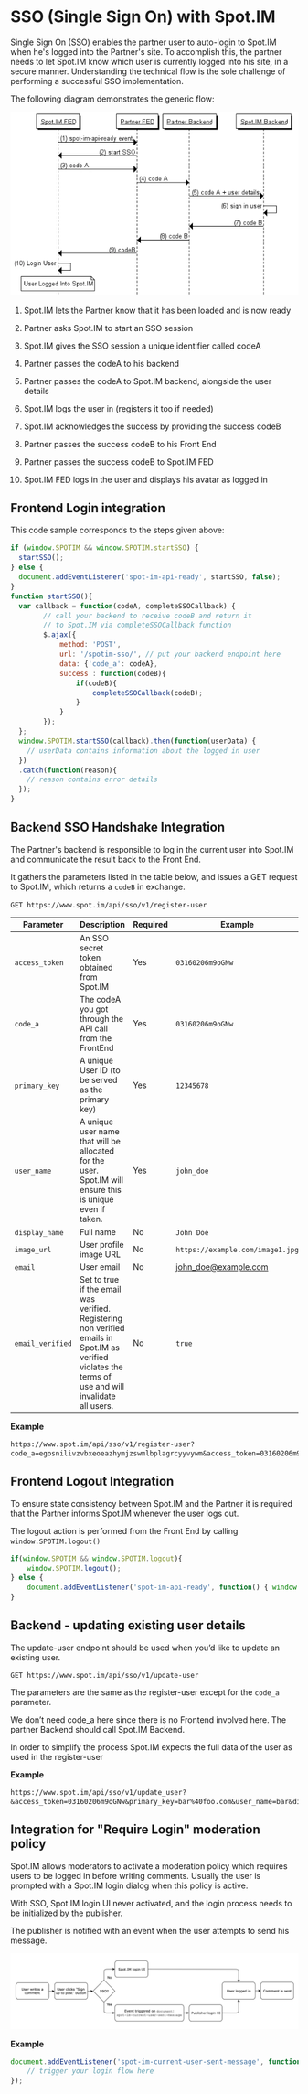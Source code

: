 
# SSO (Single Sign On) with Spot.IM


Single Sign On (SSO) enables the partner user to auto-login to Spot.IM when he's logged into the Partner's site.
To accomplish this, the partner needs to let Spot.IM know which user is currently logged into his site, in a secure manner.
Understanding the technical flow is the sole challenge of performing a successful SSO implementation.

The following diagram demonstrates the generic flow:

![SSO Flow](flow.webp)

1. Spot.IM lets the Partner know that it has been loaded and is now ready

2. Partner asks Spot.IM to start an SSO session

3. Spot.IM gives the SSO session a unique identifier called codeA

4. Partner passes the codeA to his backend

5. Partner passes the codeA to Spot.IM backend, alongside the user details

6. Spot.IM logs the user in (registers it too if needed)

7. Spot.IM acknowledges the success by providing the success codeB

8. Partner passes the success codeB to his Front End

9. Partner passes the success codeB to Spot.IM FED

10. Spot.IM FED logs in the user and displays his avatar as logged in

## Frontend Login integration
This code sample corresponds to the steps given above:
```javascript
if (window.SPOTIM && window.SPOTIM.startSSO) {
  startSSO();
} else {
  document.addEventListener('spot-im-api-ready', startSSO, false);
}
function startSSO(){
  var callback = function(codeA, completeSSOCallback) {
        // call your backend to receive codeB and return it
        // to Spot.IM via completeSSOCallback function
        $.ajax({
            method: 'POST',
            url: '/spotim-sso/', // put your backend endpoint here
            data: {'code_a': codeA},
            success : function(codeB){
                if(codeB){
                    completeSSOCallback(codeB);
                }
            }
        });
  };
  window.SPOTIM.startSSO(callback).then(function(userData) {
    // userData contains information about the logged in user
  })
  .catch(function(reason){
    // reason contains error details
  });
}
```
## Backend SSO Handshake Integration
The Partner's backend is responsible to log in the current user into Spot.IM and communicate the result back to the Front End.

It gathers the parameters listed in the table below, and issues a GET request to Spot.IM, which returns a `codeB` in exchange.

`GET https://www.spot.im/api/sso/v1/register-user`






| Parameter 	| Description 	| Required 	| Example |
|-------	|--------------	|------	| ------- |
| `access_token` | An SSO secret token obtained from Spot.IM  | Yes  | `03160206m9oGNw`  |
| `code_a`  | The codeA you got through the API call from the FrontEnd  | Yes  | `03160206m9oGNw`  |
| `primary_key`  | A unique User ID (to be served as the primary key)  | Yes  | `12345678`  |
| `user_name`  | A unique user name that will be allocated for the user. Spot.IM will ensure this is unique even if taken.  | Yes  | `john_doe`  |
| `display_name`  | Full name  | No  | `John Doe`  |
| `image_url`  | User profile image URL  | No  | `https://example.com/image1.jpg`  |
| `email`  | User email  | No  | john_doe@example.com  |
| `email_verified`  | Set to true if the email was verified. Registering non verified emails in Spot.IM as verified violates the terms of use and will invalidate all users.  | No  | `true`  |

**Example**

```
https://www.spot.im/api/sso/v1/register-user?code_a=egosnilivzvbxeoeazhymjzswmlbplagrcyyvywm&access_token=03160206m9oGNw&primary_key=bar%40foo.com&user_name=bar&display_name=Bar%20Refaeli&image_url=https%3A%2F%2Fpbs.twimg.com%2Fprofile_images%2F657706432087904256%2FbE7bSek8.jpg&email=bar%40foo.com&verified=true
```

## Frontend Logout Integration

To ensure state consistency between Spot.IM and the Partner it is required that the Partner informs Spot.IM whenever the user logs out.

The logout action is performed from the Front End by calling  `window.SPOTIM.logout()`

```javascript
if(window.SPOTIM && window.SPOTIM.logout){
    window.SPOTIM.logout();
} else {
    document.addEventListener('spot-im-api-ready', function() { window.SPOTIM.logout(); }, false);
}
```

## Backend - updating existing user details

The update-user endpoint should be used when you’d like to update an existing user.

```
GET https://www.spot.im/api/sso/v1/update-user
```

The parameters are the same as the register-user except for the `code_a` parameter.

We don’t need code_a here since there is no Frontend involved here. The partner Backend should call Spot.IM Backend.

In order to simplify the process Spot.IM expects the full data of the user as used in the register-user

**Example**
```
https://www.spot.im/api/sso/v1/update_user?&access_token=03160206m9oGNw&primary_key=bar%40foo.com&user_name=bar&display_name=Bar%20Refaeli&image_url=https%3A%2F%2Fpbs.twimg.com%2Fprofile_images%2F657706432087904256%2FbE7bSek8.jpg&email=bar%40foo.com&verified=true
```

## Integration for "Require Login" moderation policy

Spot.IM allows moderators to activate a moderation policy which requires users to be logged in before writing comments.
Usually the user is prompted with a Spot.IM login dialog when this policy is active.

With SSO, Spot.IM login UI never activated, and the login process needs to be initialized by the publisher.

The publisher is notified with an event when the user attempts to send his message.

![SSO Flow](require-login.png)

**Example**
```javascript
document.addEventListener('spot-im-current-user-sent-message', function(event) {
    // trigger your login flow here
});
```
